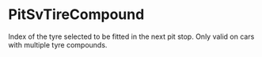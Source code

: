 # PitSvTireCompound <Badge text="int" />

Index of the tyre selected to be fitted in the next pit stop.
Only valid on cars with multiple tyre compounds.
